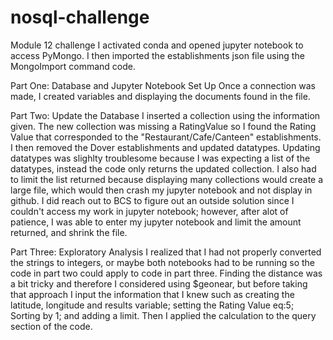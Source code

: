# nosql-challenge
Module 12 challenge
I activated conda and opened jupyter notebook to access PyMongo.
I then imported the establishments json file using the MongoImport command code.

Part One: Database and Jupyter Notebook Set Up
Once a connection was made, I created variables and displaying the documents found in the file.

Part Two: Update the Database
I inserted a collection using the information given.
The new collection was missing a RatingValue so I found the Rating Value that corresponded to the "Restaurant/Cafe/Canteen" establishments.
I then removed the Dover establishments and updated datatypes.
Updating datatypes was slighlty troublesome because I was expecting a list of the datatypes, instead the code only returns the updated collection.
I also had to limit the list returned because displaying many collections would create a large file, which would then crash my jupyter notebook 
and not display in github. I did reach out to BCS to figure out an outside solution since I couldn't access my work in jupyter notebook; however, after alot of patience, I was able to enter my jupyter notebook and limit the amount returned, and shrink the file.   

Part Three: Exploratory Analysis
I realized that I had not properly converted the strings to integers, or maybe both notebooks had to be running
so the code in part two could apply to code in part three.
Finding the distance was a bit tricky and therefore I considered using $geonear, but before taking that approach I input the information that I knew such as creating the latitude, longitude and results variable; setting the Rating Value eq:5; Sorting by 1; and adding a limit. Then I applied the calculation to the query section of the code.